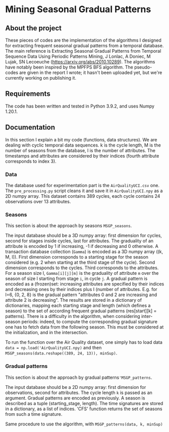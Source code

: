 # Mining Seasonal Gradual Patterns

## About the project

These pieces of codes are the implementation of the algorithms I designed for extracting frequent seasonal gradual patterns from a temporal database.
The main reference is Extracting Seasonal Gradual Patterns from Temporal Sequence Data Using Periodic Patterns Mining, J Lonlac, A Doniec, M Lujak, SN Lecoeuche (https://arxiv.org/abs/2010.10289).
The algorithms have notably been inspired by the MPFPS BFS algorithm.
The pseudo-codes are given in the report I wrote; it hasn't been uploaded yet, but we're currently working on publishing it.

## Requirements

The code has been written and tested in Python 3.9.2, and uses Numpy 1.20.1.

## Documentation

In this section I explain a bit my code (functions, data structures).
We are dealing with cyclic temporal data sequences.
k is the cycle length, M is the number of seasons from the database, I is the number of attributes.
The timestamps and attributes are considered by their indices (fourth attribute corresponds to index 3).

### Data

The database used for experimentation part is the `AirQualityUCI.csv` one. The `pre_processing.py` script cleans it and save it in `AirQualityUCI.npy` as a 2D numpy array.
This dataset contains 389 cycles, each cycle contains 24 observations over 13 attributes.

### Seasons

This section is about the approach by seasons `MSGP_seasons`.

The input database should be a 3D numpy array: first dimension for cycles, second for stages inside cycles, last for attributes.
The graduality of an attribute is encoded by 1 if increasing, -1 if decreasing and 0 otherwise.
A transaction database collection (`Gamma`) is encoded as a 3D numpy array ((k, M, I)).
First dimension corresponds to a starting stage for the season considered (e.g. 2 when starting at the third stage of the cycle).
Second dimension corresponds to the cycles.
Third corresponds to the attributes.
For a season size l, `Gamma[i][j][m]` is the graduality of attribute `m` over the season of size l starting from stage `i`, in cycle `j`.
A gradual pattern is encoded as a (frozen)set: increasing attributes are specified by their indices and decreasing ones by their indices plus I (number of attributes. E.g. for I=6, {0, 2, 8} is the gradual pattern "attributes 0 and 2 are increasing and attribute 2 is decreasing".
The results are stored in a dictionary of dictionaries, mapping each starting stage and length (which defines a season) to the set of according frequent gradual patterns (res[start][k] = patterns).
There is a difficulty in the algorithm, when considering inter-season periods: indeed, to compute the corresponding gradual signature one has to fetch data from the following season. This must be considered at the initialization, and in the intersection.

To run the function over the Air Quality dataset, one simply has to load data `data = np.load('AirQualityUCI.npy)` and then `MSGP_seasons(data.reshape((389, 24, 13)), minSup)`.

### Gradual patterns

This section is about the approach by gradual patterns`'MSGP_patterns`.

The input database should be a 2D numpy array: first dimension for observations, second for attributes. The cycle length `k` is passed as an argument.
Gradual patterns are encoded as previously. A season is described as a tuple (starting_stage, length).
The time signatures are stored in a dictionary, as a list of indices.
'CFS' function returns the set of seasons from such a time signature.

Same procedure to use the algorithm, with `MSGP_patterns(data, k, minSup)`
